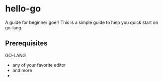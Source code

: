 # hello-go

A guide for beginner goer!
This is a simple guide to help you quick start on go-lang

## Prerequisites
GO-LANG

* any of your favorite editor 
* and more 
* 




